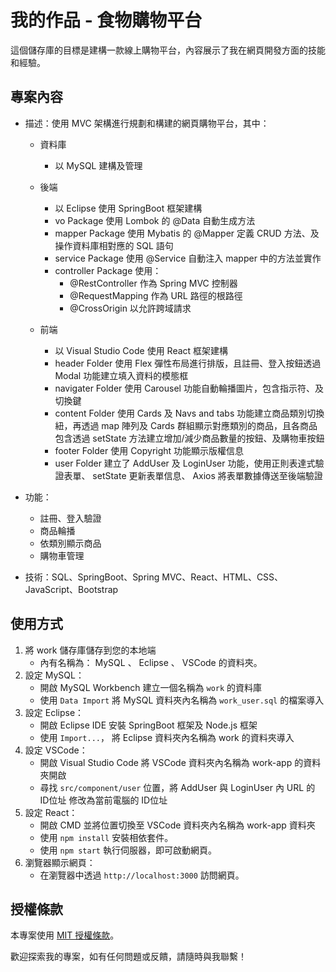 # 我的作品 - 食物購物平台

這個儲存庫的目標是建構一款線上購物平台，內容展示了我在網頁開發方面的技能和經驗。

## 專案內容

- 描述：使用 MVC 架構進行規劃和構建的網頁購物平台，其中：

  - 資料庫
    - 以 MySQL 建構及管理
  
  - 後端
    - 以 Eclipse 使用 SpringBoot 框架建構
    - vo Package 使用 Lombok 的 @Data 自動生成方法
    - mapper Package 使用 Mybatis 的 @Mapper 定義 CRUD 方法、及操作資料庫相對應的 SQL 語句
    - service Package 使用 @Service 自動注入 mapper 中的方法並實作
    - controller Package 使用：
      - @RestController 作為 Spring MVC 控制器
      - @RequestMapping 作為 URL 路徑的根路徑
      - @CrossOrigin 以允許跨域請求
  
  - 前端
    - 以 Visual Studio Code 使用 React 框架建構
    - header Folder 使用 Flex 彈性布局進行排版，且註冊、登入按鈕透過 Modal 功能建立填入資料的模態框
    - navigater Folder 使用 Carousel 功能自動輪播圖片，包含指示符、及切換鍵
    - content Folder 使用 Cards 及 Navs and tabs 功能建立商品類別切換紐，再透過 map 陣列及 Cards 群組顯示對應類別的商品，且各商品包含透過 setState 方法建立增加/減少商品數量的按鈕、及購物車按鈕
    - footer Folder 使用 Copyright 功能顯示版權信息
    - user Folder 建立了 AddUser 及 LoginUser 功能，使用正則表達式驗證表單、 setState 更新表單信息、 Axios 將表單數據傳送至後端驗證
    
- 功能：
  - 註冊、登入驗證
  - 商品輪播
  - 依類別顯示商品
  - 購物車管理

- 技術：SQL、SpringBoot、Spring MVC、React、HTML、CSS、JavaScript、Bootstrap

## 使用方式
1. 將 work 儲存庫儲存到您的本地端
   - 內有名稱為： MySQL 、 Eclipse 、 VSCode 的資料夾。
2. 設定 MySQL：
   - 開啟 MySQL Workbench 建立一個名稱為 `work` 的資料庫
   - 使用 `Data Import` 將 MySQL 資料夾內名稱為 `work_user.sql` 的檔案導入
3. 設定 Eclipse：
   - 開啟 Eclipse IDE 安裝 SpringBoot 框架及 Node.js 框架
   - 使用 `Import...`， 將 Eclipse 資料夾內名稱為 work 的資料夾導入
4. 設定 VSCode：
   - 開啟 Visual Studio Code 將 VSCode 資料夾內名稱為 work-app 的資料夾開啟
   - 尋找 `src/component/user` 位置，將 AddUser 與 LoginUser 內 URL 的 ID位址 修改為當前電腦的 ID位址
5. 設定 React：
   - 開啟 CMD 並將位置切換至 VSCode 資料夾內名稱為 work-app 資料夾
   - 使用 `npm install` 安裝相依套件。
   - 使用 `npm start` 執行伺服器，即可啟動網頁。
6. 瀏覽器顯示網頁：
   - 在瀏覽器中透過 `http://localhost:3000` 訪問網頁。

## 授權條款
本專案使用 [MIT 授權條款](LICENSE)。

歡迎探索我的專案，如有任何問題或反饋，請隨時與我聯繫！
